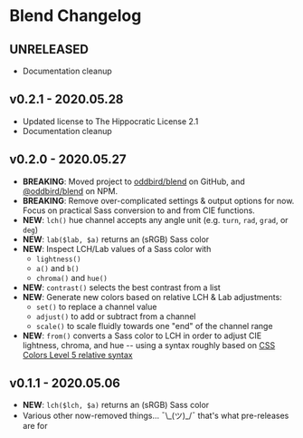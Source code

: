 # Blend Changelog

## UNRELEASED

- Documentation cleanup

## v0.2.1 - 2020.05.28

- Updated license to The Hippocratic License 2.1
- Documentation cleanup

## v0.2.0 - 2020.05.27

- **BREAKING**: Moved project to [oddbird/blend][repo] on GitHub,
  and [@oddbird/blend][pkg] on NPM.
- **BREAKING**: Remove over-complicated settings & output options for now.
  Focus on practical Sass conversion to and from CIE functions.
- **NEW**: `lch()` hue channel accepts any angle unit
  (e.g. `turn`, `rad`, `grad`, or `deg`)
- **NEW**: `lab($lab, $a)` returns an (sRGB) Sass color
- **NEW**: Inspect LCH/Lab values of a Sass color with
  - `lightness()`
  - `a()` and `b()`
  - `chroma()` and `hue()`
- **NEW**: `contrast()` selects the best contrast from a list
- **NEW**: Generate new colors based on relative LCH & Lab adjustments:
  - `set()` to replace a channel value
  - `adjust()` to add or subtract from a channel
  - `scale()` to scale fluidly towards one "end" of the channel range
- **NEW**: `from()` converts a Sass color to LCH
  in order to adjust CIE lightness, chroma, and hue --
  using a syntax roughly based on
  [CSS Colors Level 5 relative syntax][relative]

[pkg]: https://www.npmjs.com/package/@oddbird/blend
[repo]: https://github.com/oddbird/blend/
[relative]: https://www.w3.org/TR/css-color-5/#relative-RGB

## v0.1.1 - 2020.05.06

- **NEW**: `lch($lch, $a)` returns an (sRGB) Sass color
- Various other now-removed things…
  ¯\\\_(ツ)\_/¯ that's what pre-releases are for
